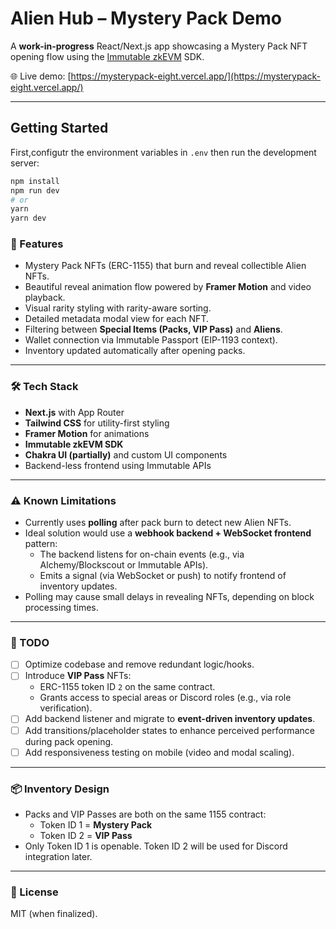# Alien Hub – Mystery Pack Demo

A **work-in-progress** React/Next.js app showcasing a Mystery Pack NFT opening flow using the [Immutable zkEVM](https://www.immutable.com/zkEVM) SDK.

🌐 Live demo: [https://mysterypack-eight.vercel.app/](https://mysterypack-eight.vercel.app/)

---

## Getting Started

First,configutr the environment variables in `.env` then run the development server:

```bash
npm install
npm run dev
# or
yarn
yarn dev
```

### 🧪 Features

- Mystery Pack NFTs (ERC-1155) that burn and reveal collectible Alien NFTs.
- Beautiful reveal animation flow powered by **Framer Motion** and video playback.
- Visual rarity styling with rarity-aware sorting.
- Detailed metadata modal view for each NFT.
- Filtering between **Special Items (Packs, VIP Pass)** and **Aliens**.
- Wallet connection via Immutable Passport (EIP-1193 context).
- Inventory updated automatically after opening packs.

---

### 🛠️ Tech Stack

- **Next.js** with App Router
- **Tailwind CSS** for utility-first styling
- **Framer Motion** for animations
- **Immutable zkEVM SDK**
- **Chakra UI (partially)** and custom UI components
- Backend-less frontend using Immutable APIs

---

### ⚠️ Known Limitations

- Currently uses **polling** after pack burn to detect new Alien NFTs.
- Ideal solution would use a **webhook backend + WebSocket frontend** pattern:
  - The backend listens for on-chain events (e.g., via Alchemy/Blockscout or Immutable APIs).
  - Emits a signal (via WebSocket or push) to notify frontend of inventory updates.
- Polling may cause small delays in revealing NFTs, depending on block processing times.

---

### 📝 TODO

- [ ] Optimize codebase and remove redundant logic/hooks.
- [ ] Introduce **VIP Pass** NFTs:
  - ERC-1155 token ID `2` on the same contract.
  - Grants access to special areas or Discord roles (e.g., via role verification).
- [ ] Add backend listener and migrate to **event-driven inventory updates**.
- [ ] Add transitions/placeholder states to enhance perceived performance during pack opening.
- [ ] Add responsiveness testing on mobile (video and modal scaling).

---

### 📦 Inventory Design

- Packs and VIP Passes are both on the same 1155 contract:
  - Token ID 1 = **Mystery Pack**
  - Token ID 2 = **VIP Pass**
- Only Token ID 1 is openable. Token ID 2 will be used for Discord integration later.

---

### 📄 License

MIT (when finalized).
